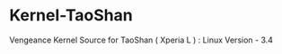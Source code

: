 Kernel-TaoShan
==============

Vengeance Kernel Source for TaoShan ( Xperia L ) : Linux Version - 3.4
